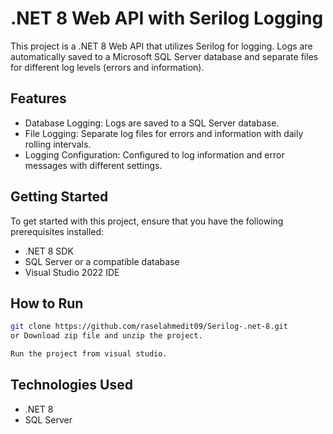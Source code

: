 # .NET 8 Web API with Serilog Logging

This project is a .NET 8 Web API that utilizes Serilog for logging. Logs are automatically saved to a Microsoft SQL Server database and separate files for different log levels (errors and information).

## Features

- Database Logging: Logs are saved to a SQL Server database.
- File Logging: Separate log files for errors and information with daily rolling intervals.
- Logging Configuration: Configured to log information and error messages with different settings.

## Getting Started

To get started with this project, ensure that you have the following prerequisites installed:
- .NET 8 SDK
- SQL Server or a compatible database
- Visual Studio 2022 IDE

## How to Run
```sh
git clone https://github.com/raselahmedit09/Serilog-.net-8.git
or Download zip file and unzip the project.
```
```sh
Run the project from visual studio.
```

## Technologies Used
- .NET 8
- SQL Server

